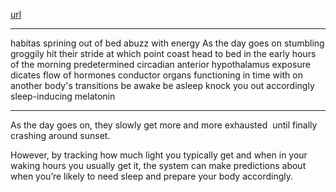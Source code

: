 [url](https://www.ted.com/talks/ted_ed_can_you_change_your_sleep_schedule/transcript)

-----------
habitas
sprining out of bed 
abuzz with energy
As the day goes on
stumbling
groggily
hit their stride
at which point
coast
head to bed
in the early hours of the morning
predetermined
circadian
anterior hypothalamus
exposure
dicates
flow of hormones
conductor
organs functioning in time with on another
body's transitions
be awake
be asleep
knock you out
accordingly
sleep-inducing melatonin

----------------------
As the day goes on, they slowly get more and more exhausted  until finally crashing around sunset.

However, by tracking how much light you typically get and when in your waking hours you usually get it, the system can make predictions about when you’re likely to need sleep and prepare your body accordingly.
